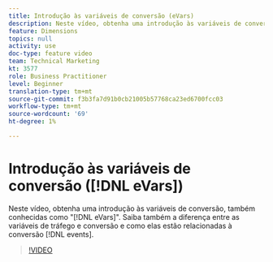 ```yaml
---
title: Introdução às variáveis de conversão (eVars)
description: Neste vídeo, obtenha uma introdução às variáveis de conversão, também conhecidas como "eVars". Saiba também a diferença entre as variáveis de tráfego e conversão e como elas estão relacionadas a eventos de conversão.
feature: Dimensions
topics: null
activity: use
doc-type: feature video
team: Technical Marketing
kt: 3577
role: Business Practitioner
level: Beginner
translation-type: tm+mt
source-git-commit: f3b3fa7d91b0cb21005b57768ca23ed6700fcc03
workflow-type: tm+mt
source-wordcount: '69'
ht-degree: 1%

---
```



# Introdução às variáveis de conversão ([!DNL eVars])

Neste vídeo, obtenha uma introdução às variáveis de conversão, também conhecidas como &quot;[!DNL eVars]&quot;. Saiba também a diferença entre as variáveis de tráfego e conversão e como elas estão relacionadas à conversão [!DNL events].

>[!VIDEO](https://video.tv.adobe.com/v/28759/?quality=12)
